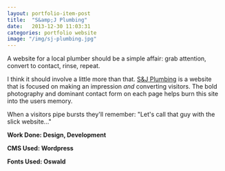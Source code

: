 ```yaml
---
layout: portfolio-item-post
title:  "S&amp;J Plumbing"
date:   2013-12-30 11:03:31
categories: portfolio website
image: "/img/sj-plumbing.jpg"
---
```


A website for a local plumber should be a simple affair: grab attention, convert to contact, rinse, repeat.

I think it should involve a little more than that. [S&amp;J Plumbing][sj-plumbing] is a website that is focused on making an impression *and* converting visitors. The bold photography and dominant contact form on each page helps burn this site into the users memory.

When a visitors pipe bursts they'll remember: "Let's call that guy with the slick website..."

**Work Done: Design, Development**

**CMS Used: Wordpress**

**Fonts Used: Oswald**

[sj-plumbing]: http://s-jplumbing.com
